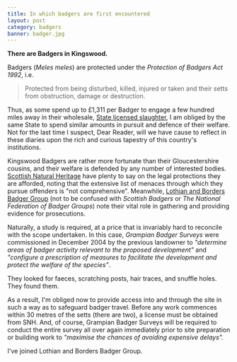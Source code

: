```yaml
---
title: In which badgers are first encountered
layout: post
category: badgers
banner: badger.jpg
---
```


**There are Badgers in Kingswood.**

Badgers (_Meles meles_) are protected under the _Protection of Badgers Act 1992_, i.e.
> Protected from being disturbed, killed, injured or taken and their setts from obstruction, damage or destruction.

Thus, as some spend up to £1,311 per Badger to engage a few hundred miles away in their wholesale, [State licensed slaughter](http://www.bbc.co.uk/news/uk-england-25719562), I am obliged by the same State to spend similar amounts in pursuit and defence of their welfare. Not for the last time I suspect, Dear Reader,  will we have cause to reflect in these diaries upon the rich and curious tapestry of this country's institutions.

Kingswood Badgers are rather more fortunate than their Gloucestershire cousins, and their welfare is defended by any number of interested bodies. [Scottish Natural Heritage](http://www.snh.gov.uk/protecting-scotlands-nature/protected-species/which-and-how/mammals/badger-protection/) have plenty to say on the legal protections they are afforded, noting that the extensive list of menaces through which they pursue offenders is "not comprehensive". Meanwhile, [Lothian and Borders Badger Group](http://www.lbbg.org.uk) (not to be confused with _Scottish Badgers_ or _The National Federation of Badger Groups_) note their vital role in gathering and providing evidence for prosecutions.

Naturally, a study is required, at a price that is invariably hard to reconcile with the scope undertaken. In this case, _Grampian Badger Surveys_ were commissioned in December 2004 by the previous landowner to _"determine areas of badger activity relevant to the proposed development"_ and _"configure a prescription of measures to facilitate the development and protect the welfare of the species"_.

They looked for faeces, scratching posts, hair traces, and snuffle holes. They found them.

<object data="http://www.richardlyon.net/pdfs/Badger report-010704.pdf" type="application/pdf" width="600px" height="200px"></object>

As a result, I'm obliged now to provide access into and through the site in such a way as to safeguard badger travel. Before any work commences within 30 metres of the setts (there are two), a license must be obtained from SNH. And, of course, Grampian Badger Surveys will be required to conduct the entire survey all over again immediately prior to site preparation or building work to _"maximise the chances of avoiding expensive delays"._

I've joined Lothian and Borders Badger Group.
